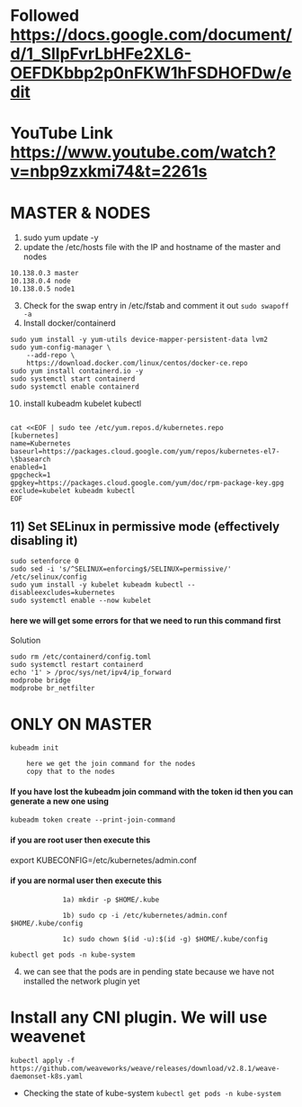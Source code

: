 # Followed https://docs.google.com/document/d/1_SlIpFvrLbHFe2XL6-OEFDKbbp2p0nFKW1hFSDHOFDw/edit
# YouTube Link https://www.youtube.com/watch?v=nbp9zxkmi74&t=2261s

# MASTER & NODES

1) sudo yum update -y
2) update the /etc/hosts file with the IP and hostname of the master and nodes
```
10.138.0.3 master
10.138.0.4 node
10.138.0.5 node1 
```
3) Check for the swap entry in /etc/fstab and comment it out
```sudo swapoff -a```
4) Install docker/containerd
```
sudo yum install -y yum-utils device-mapper-persistent-data lvm2
sudo yum-config-manager \
    --add-repo \
    https://download.docker.com/linux/centos/docker-ce.repo
sudo yum install containerd.io -y
sudo systemctl start containerd
sudo systemctl enable containerd

```
10) install kubeadm kubelet kubectl
```

cat <<EOF | sudo tee /etc/yum.repos.d/kubernetes.repo
[kubernetes]
name=Kubernetes
baseurl=https://packages.cloud.google.com/yum/repos/kubernetes-el7-\$basearch
enabled=1
gpgcheck=1
gpgkey=https://packages.cloud.google.com/yum/doc/rpm-package-key.gpg
exclude=kubelet kubeadm kubectl
EOF
```
## 11) Set SELinux in permissive mode (effectively disabling it)

```
sudo setenforce 0
sudo sed -i 's/^SELINUX=enforcing$/SELINUX=permissive/' /etc/selinux/config
sudo yum install -y kubelet kubeadm kubectl --disableexcludes=kubernetes
sudo systemctl enable --now kubelet
```
#### here we will get some errors for that we need to run this command first
Solution
```
sudo rm /etc/containerd/config.toml
sudo systemctl restart containerd
echo '1' > /proc/sys/net/ipv4/ip_forward
modprobe bridge
modprobe br_netfilter
```

# ONLY ON MASTER
```kubeadm init```

        here we get the join command for the nodes
        copy that to the nodes 
#### If you have lost the kubeadm join command with the token id then you can generate a new one using
```kubeadm token create --print-join-command```
#### if you are root user then execute this 
   export KUBECONFIG=/etc/kubernetes/admin.conf
#### if you are normal user then execute this
```
             1a) mkdir -p $HOME/.kube 

             1b) sudo cp -i /etc/kubernetes/admin.conf $HOME/.kube/config

             1c) sudo chown $(id -u):$(id -g) $HOME/.kube/config
```
```kubectl get nodes
kubectl get pods -n kube-system
```
4) we can see that the pods are in pending state because we have not installed the network plugin yet

# Install any CNI plugin. We will use weavenet
```
kubectl apply -f https://github.com/weaveworks/weave/releases/download/v2.8.1/weave-daemonset-k8s.yaml
```
- Checking the state of kube-system ```kubectl get pods -n kube-system```
